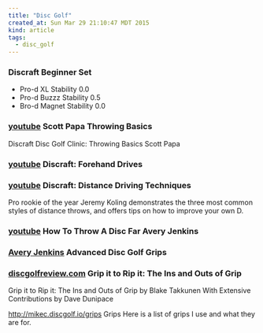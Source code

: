 ```yaml
---
title: "Disc Golf"
created_at: Sun Mar 29 21:10:47 MDT 2015
kind: article
tags:
  - disc_golf
---
```


### Discraft Beginner Set

* Pro-d XL Stability 0.0
* Pro-d Buzzz Stability 0.5
* Bro-d Magnet Stability 0.0


### [youtube](https://www.youtube.com/watch?v=Sgn6Os4YSW0) Scott Papa Throwing Basics

Discraft Disc Golf Clinic: Throwing Basics
Scott Papa

### [youtube](https://www.youtube.com/watch?v=DOECjLjhiTI) Discraft: Forehand Drives 

### [youtube](https://www.youtube.com/watch?v=_NRd5SuT4ow) Discraft: Distance Driving Techniques 

Pro rookie of the year Jeremy Koling demonstrates the three most common
styles of distance throws, and offers tips on how to improve your own D.

### [youtube](https://www.youtube.com/watch?v=zBk-pwH3vsA) How To Throw A Disc Far Avery Jenkins

### [Avery Jenkins](http://www.averyjenkins.net/disc-golf-grips/) Advanced Disc Golf Grips

### [discgolfreview.com](http://www.discgolfreview.com/resources/articles/gripittoripit.shtml) Grip it to Rip it: The Ins and Outs of Grip

Grip it to Rip it: The Ins and Outs of Grip
by Blake Takkunen
With Extensive Contributions by Dave Dunipace 

http://mikec.discgolf.io/grips
Grips
Here is a list of grips I use and what they are for.


